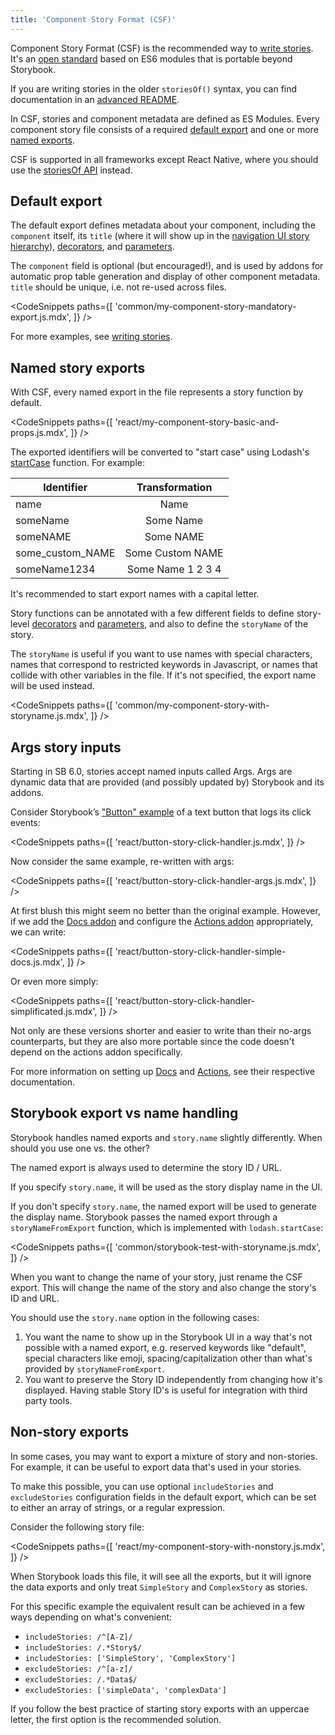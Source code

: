 ```yaml
---
title: 'Component Story Format (CSF)'
---
```


Component Story Format (CSF) is the recommended way to [write stories](../writing-stories/introduction.md). It's an [open standard](https://github.com/ComponentDriven/csf) based on ES6 modules that is portable beyond Storybook.

<div class="aside">

If you are writing stories in the older `storiesOf()` syntax, you can find documentation in an [advanced README](../../lib/core/docs/storiesOf.md).

</div>

In CSF, stories and component metadata are defined as ES Modules. Every component story file consists of a required [default export](https://developer.mozilla.org/en-US/docs/Web/JavaScript/Reference/Statements/export#Using_the_default_export) and one or more [named exports](https://developer.mozilla.org/en-US/docs/Web/JavaScript/Reference/Statements/export).

CSF is supported in all frameworks except React Native, where you should use the [storiesOf API](../../lib/core/docs/storiesOf.md) instead.

## Default export

The default export defines metadata about your component, including the `component` itself, its `title` (where it will show up in the [navigation UI story hierarchy](../writing-stories/naming-components-and-hierarchy.md#sorting-stories)), [decorators](../writing-stories/decorators.md), and [parameters](../writing-stories/parameters.md).

The `component` field is optional (but encouraged!), and is used by addons for automatic prop table generation and display of other component metadata. `title` should be unique, i.e. not re-used across files.

<!-- prettier-ignore-start -->

<CodeSnippets
  paths={[
    'common/my-component-story-mandatory-export.js.mdx',
  ]}
/>

<!-- prettier-ignore-end -->

For more examples, see [writing stories](../writing-stories/introduction.md).

## Named story exports

With CSF, every named export in the file represents a story function by default.

<!-- prettier-ignore-start -->

<CodeSnippets
  paths={[
    'react/my-component-story-basic-and-props.js.mdx',
  ]}
/>

<!-- prettier-ignore-end -->

The exported identifiers will be converted to "start case" using Lodash's [startCase](https://lodash.com/docs/#startCase) function. For example:

| Identifier       |  Transformation   |
| ---------------- | :---------------: |
| name             |       Name        |
| someName         |     Some Name     |
| someNAME         |     Some NAME     |
| some_custom_NAME | Some Custom NAME  |
| someName1234     | Some Name 1 2 3 4 |

It's recommended to start export names with a capital letter.

Story functions can be annotated with a few different fields to define story-level [decorators](../writing-stories/decorators.md) and [parameters](../writing-stories/parameters.md), and also to define the `storyName` of the story.

The `storyName` is useful if you want to use names with special characters, names that correspond to restricted keywords in Javascript, or names that collide with other variables in the file. If it's not specified, the export name will be used instead.

<!-- prettier-ignore-start -->

<CodeSnippets
  paths={[
    'common/my-component-story-with-storyname.js.mdx',
  ]}
/>

<!-- prettier-ignore-end -->

## Args story inputs

Starting in SB 6.0, stories accept named inputs called Args. Args are dynamic data that are provided (and possibly updated by) Storybook and its addons.

Consider Storybook’s ["Button" example](../writing-stories/introduction.md#defining-stories) of a text button that logs its click events:

<!-- prettier-ignore-start -->

<CodeSnippets
  paths={[
    'react/button-story-click-handler.js.mdx',
  ]}
/>

<!-- prettier-ignore-end -->

Now consider the same example, re-written with args:

<!-- prettier-ignore-start -->

<CodeSnippets
  paths={[
    'react/button-story-click-handler-args.js.mdx',
  ]}
/>

<!-- prettier-ignore-end -->

At first blush this might seem no better than the original example. However, if we add the [Docs addon](https://github.com/storybookjs/storybook/tree/master/addons/docs) and configure the [Actions addon](https://github.com/storybookjs/storybook/tree/master/addons/actions) appropriately, we can write:

<!-- prettier-ignore-start -->

<CodeSnippets
  paths={[
    'react/button-story-click-handler-simple-docs.js.mdx',
  ]}
/>

<!-- prettier-ignore-end -->

Or even more simply:

<!-- prettier-ignore-start -->

<CodeSnippets
  paths={[
    'react/button-story-click-handler-simplificated.js.mdx',
  ]}
/>

<!-- prettier-ignore-end -->

Not only are these versions shorter and easier to write than their no-args counterparts, but they are also more portable since the code doesn't depend on the actions addon specifically.

For more information on setting up [Docs](../writing-docs/introduction.md) and [Actions](../essentials/actions.md), see their respective documentation.

## Storybook export vs name handling

Storybook handles named exports and `story.name` slightly differently. When should you use one vs. the other?

The named export is always used to determine the story ID / URL.

If you specify `story.name`, it will be used as the story display name in the UI.

If you don't specify `story.name`, the named export will be used to generate the display name. Storybook passes the named export through a `storyNameFromExport` function, which is implemented with `lodash.startCase`:

<!-- prettier-ignore-start -->

<CodeSnippets
  paths={[
    'common/storybook-test-with-storyname.js.mdx',
  ]}
/>

<!-- prettier-ignore-end -->

When you want to change the name of your story, just rename the CSF export. This will change the name of the story and also change the story's ID and URL.

You should use the `story.name` option in the following cases:

1. You want the name to show up in the Storybook UI in a way that's not possible with a named export, e.g. reserved keywords like "default", special characters like emoji, spacing/capitalization other than what's provided by `storyNameFromExport`.
2. You want to preserve the Story ID independently from changing how it's displayed. Having stable Story ID's is useful for integration with third party tools.

## Non-story exports

In some cases, you may want to export a mixture of story and non-stories. For example, it can be useful to export data that's used in your stories.

To make this possible, you can use optional `includeStories` and `excludeStories` configuration fields in the default export, which can be set to either an array of strings, or a regular expression.

Consider the following story file:

<!-- prettier-ignore-start -->

<CodeSnippets
  paths={[
    'react/my-component-story-with-nonstory.js.mdx',
  ]}
/>

<!-- prettier-ignore-end -->

When Storybook loads this file, it will see all the exports, but it will ignore the data exports and only treat `SimpleStory` and `ComplexStory` as stories.

For this specific example the equivalent result can be achieved in a few ways depending on what's convenient:

- `includeStories: /^[A-Z]/`
- `includeStories: /.*Story$/`
- `includeStories: ['SimpleStory', 'ComplexStory']`
- `excludeStories: /^[a-z]/`
- `excludeStories: /.*Data$/`
- `excludeStories: ['simpleData', 'complexData']`

If you follow the best practice of starting story exports with an uppercae letter, the first option is the recommended solution.
